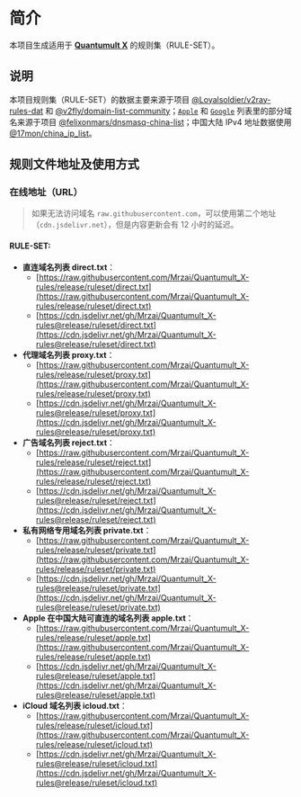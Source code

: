 # 简介

本项目生成适用于 [**Quantumult X**](https://nssurge.com) 的规则集（RULE-SET）。

## 说明

本项目规则集（RULE-SET）的数据主要来源于项目 [@Loyalsoldier/v2ray-rules-dat](https://github.com/Loyalsoldier/v2ray-rules-dat) 和 [@v2fly/domain-list-community](https://github.com/v2fly/domain-list-community)；[`Apple`](https://github.com/Loyalsoldier/surge-rules/blob/release/apple.txt) 和 [`Google`](https://github.com/Loyalsoldier/surge-rules/blob/release/google.txt) 列表里的部分域名来源于项目 [@felixonmars/dnsmasq-china-list](https://github.com/felixonmars/dnsmasq-china-list)；中国大陆 IPv4 地址数据使用 [@17mon/china_ip_list](https://github.com/17mon/china_ip_list)。

## 规则文件地址及使用方式

### 在线地址（URL）

> 如果无法访问域名 `raw.githubusercontent.com`，可以使用第二个地址（`cdn.jsdelivr.net`），但是内容更新会有 12 小时的延迟。

#### RULE-SET:


- **直连域名列表 direct.txt**：
  - [https://raw.githubusercontent.com/Mrzai/Quantumult_X-rules/release/ruleset/direct.txt](https://raw.githubusercontent.com/Mrzai/Quantumult_X-rules/release/ruleset/direct.txt)
  - [https://cdn.jsdelivr.net/gh/Mrzai/Quantumult_X-rules@release/ruleset/direct.txt](https://cdn.jsdelivr.net/gh/Mrzai/Quantumult_X-rules@release/ruleset/direct.txt)
- **代理域名列表 proxy.txt**：
  - [https://raw.githubusercontent.com/Mrzai/Quantumult_X-rules/release/ruleset/proxy.txt](https://raw.githubusercontent.com/Mrzai/Quantumult_X-rules/release/ruleset/proxy.txt)
  - [https://cdn.jsdelivr.net/gh/Mrzai/Quantumult_X-rules@release/ruleset/proxy.txt](https://cdn.jsdelivr.net/gh/Mrzai/Quantumult_X-rules@release/ruleset/proxy.txt)
- **广告域名列表 reject.txt**：
  - [https://raw.githubusercontent.com/Mrzai/Quantumult_X-rules/release/ruleset/reject.txt](https://raw.githubusercontent.com/Mrzai/Quantumult_X-rules/release/ruleset/reject.txt)
  - [https://cdn.jsdelivr.net/gh/Mrzai/Quantumult_X-rules@release/ruleset/reject.txt](https://cdn.jsdelivr.net/gh/Mrzai/Quantumult_X-rules@release/ruleset/reject.txt)
- **私有网络专用域名列表 private.txt**：
  - [https://raw.githubusercontent.com/Mrzai/Quantumult_X-rules/release/ruleset/private.txt](https://raw.githubusercontent.com/Mrzai/Quantumult_X-rules/release/ruleset/private.txt)
  - [https://cdn.jsdelivr.net/gh/Mrzai/Quantumult_X-rules@release/ruleset/private.txt](https://cdn.jsdelivr.net/gh/Mrzai/Quantumult_X-rules@release/ruleset/private.txt)
- **Apple 在中国大陆可直连的域名列表 apple.txt**：
  - [https://raw.githubusercontent.com/Mrzai/Quantumult_X-rules/release/ruleset/apple.txt](https://raw.githubusercontent.com/Mrzai/Quantumult_X-rules/release/ruleset/apple.txt)
  - [https://cdn.jsdelivr.net/gh/Mrzai/Quantumult_X-rules@release/ruleset/apple.txt](https://cdn.jsdelivr.net/gh/Mrzai/Quantumult_X-rules@release/ruleset/apple.txt)
- **iCloud 域名列表 icloud.txt**：
  - [https://raw.githubusercontent.com/Mrzai/Quantumult_X-rules/release/ruleset/icloud.txt](https://raw.githubusercontent.com/Mrzai/Quantumult_X-rules/release/ruleset/icloud.txt)
  - [https://cdn.jsdelivr.net/gh/Mrzai/Quantumult_X-rules@release/ruleset/icloud.txt](https://cdn.jsdelivr.net/gh/Mrzai/Quantumult_X-rules@release/ruleset/icloud.txt)



